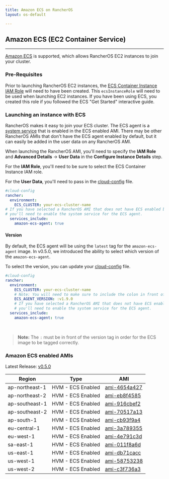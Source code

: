 ```yaml
---
title: Amazon ECS on RancherOS
layout: os-default

---
```


## Amazon ECS (EC2 Container Service)
---

[Amazon ECS](https://aws.amazon.com/ecs/) is supported, which allows RancherOS EC2 instances to join your cluster. 

### Pre-Requisites

Prior to launching RancherOS EC2 instances, the [ECS Container Instance IAM Role](http://docs.aws.amazon.com/AmazonECS/latest/developerguide/instance_IAM_role.html) will need to have been created. This `ecsInstanceRole` will need to be used when launching EC2 instances. If you have been using ECS, you created this role if you followed the ECS "Get Started" interactive guide. 

### Launching an instance with ECS

RancherOS makes it easy to join your ECS cluster. The ECS agent is a [system service]({{site.baseurl}}/os/system-services/adding-system-services/) that is enabled in the ECS enabled AMI. There may be other RancherOS AMIs that don't have the ECS agent enabled by default, but it can easily be added in the user data on any RancherOS AMI. 

When launching the RancherOS AMI, you'll need to specify the **IAM Role** and **Advanced Details** -> **User Data** in the **Configure Instance Details** step. 

For the **IAM Role**, you'll need to be sure to select the ECS Container Instance IAM role. 

For the **User Data**, you'll need to pass in the [cloud-config]({{site.baseurl}}/os/cloud-config/) file.

```yaml
#cloud-config
rancher:
  environment:
    ECS_CLUSTER: your-ecs-cluster-name
# If you have selected a RancherOS AMI that does not have ECS enabled by default,
# you'll need to enable the system service for the ECS agent.
  services_include:
    amazon-ecs-agent: true
```

#### Version

By default, the ECS agent will be using the `latest` tag for the `amazon-ecs-agent` image. In v0.5.0, we introduced the ability to select which version of the `amazon-ecs-agent`. 

To select the version, you can update your [cloud-config]({{site.baseurl}}/os/cloud-config/) file.

```yaml
#cloud-config
rancher:
  environment:
    ECS_CLUSTER: your-ecs-cluster-name
    # Note: You will need to make sure to include the colon in front of the version.
    ECS_AGENT_VERSION: :v1.9.0
    # If you have selected a RancherOS AMI that does not have ECS enabled by default,
    # you'll need to enable the system service for the ECS agent.
  services_include:
    amazon-ecs-agent: true
```

<br>

> **Note:** The `:` must be in front of the version tag in order for the ECS image to be tagged correctly.

### Amazon ECS enabled AMIs

Latest Release: [v0.5.0](https://github.com/rancher/os/releases/tag/v0.5.0)

Region | Type | AMI
---|--- | ---
ap-northeast-1 | HVM - ECS Enabled |  [ami-4654a427](https://console.aws.amazon.com/ec2/home?region=ap-northeast-1#launchInstanceWizard:ami=ami-4654a427)
ap-northeast-2 | HVM - ECS Enabled |  [ami-eb8f4585](https://console.aws.amazon.com/ec2/home?region=ap-northeast-2#launchInstanceWizard:ami=ami-eb8f4585)
ap-southeast-1 | HVM - ECS Enabled |  [ami-916cbef2](https://console.aws.amazon.com/ec2/home?region=ap-southeast-1#launchInstanceWizard:ami=ami-916cbef2)
ap-southeast-2 | HVM - ECS Enabled |  [ami-70517a13](https://console.aws.amazon.com/ec2/home?region=ap-southeast-2#launchInstanceWizard:ami=ami-70517a13)
ap-south-1 | HVM - ECS Enabled |  [ami-cb93f9a4](https://console.aws.amazon.com/ec2/home?region=ap-south-1#launchInstanceWizard:ami=ami-cb93f9a4)
eu-central-1 | HVM - ECS Enabled |  [ami-3a789355](https://console.aws.amazon.com/ec2/home?region=eu-central-1#launchInstanceWizard:ami=ami-3a789355)
eu-west-1 | HVM - ECS Enabled |  [ami-4e791c3d](https://console.aws.amazon.com/ec2/home?region=eu-west-1#launchInstanceWizard:ami=ami-4e791c3d)
sa-east-1 | HVM - ECS Enabled |  [ami-011f8a6d](https://console.aws.amazon.com/ec2/home?region=sa-east-1#launchInstanceWizard:ami=ami-011f8a6d)
us-east-1 | HVM - ECS Enabled |  [ami-db71cacc](https://console.aws.amazon.com/ec2/home?region=us-east-1#launchInstanceWizard:ami=ami-db71cacc)
us-west-1 | HVM - ECS Enabled |  [ami-58753238](https://console.aws.amazon.com/ec2/home?region=us-west-1#launchInstanceWizard:ami=ami-58753238)
us-west-2 | HVM - ECS Enabled |  [ami-c3f736a3](https://console.aws.amazon.com/ec2/home?region=us-west-2#launchInstanceWizard:ami=ami-c3f736a3)
